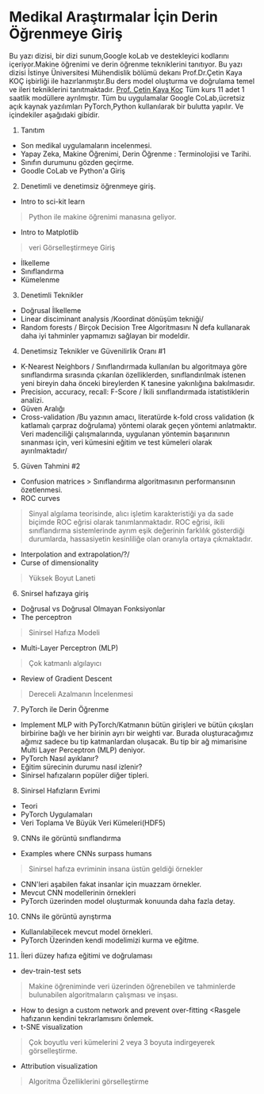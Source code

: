 # Medikal Araştırmalar İçin Derin Öğrenmeye Giriş
Bu yazı dizisi, bir dizi sunum,Google koLab ve destekleyici kodlarını içeriyor.Makine öğrenimi ve derin öğrenme tekniklerini tanıtıyor.
Bu yazı dizisi İstinye Üniversitesi Mühendislik bölümü dekanı Prof.Dr.Çetin Kaya KOÇ işbirliği ile hazırlanmıştır.Bu ders model oluşturma ve doğrulama temel ve ileri tekniklerini tanıtmaktadır.
<a href="http://cetinkoc.net/">Prof. Çetin Kaya Koç</a>
Tüm kurs 11 adet 1 saatlik modüllere ayrılmıştır. Tüm bu uygulamalar Google CoLab,ücretsiz açık kaynak yazılımları PyTorch,Python kullanılarak bir bulutta yapılır. Ve içindekiler aşağıdaki gibidir.
1. Tanıtım
* Son medikal uygulamaların incelenmesi.  
* Yapay Zeka, Makine Öğrenimi, Derin Öğrenme : Terminolojisi ve Tarihi.
* Sınıfın durumunu gözden geçirme.
* Goodle CoLab ve Python'a Giriş

2. Denetimli ve denetimsiz öğrenmeye giriş.
* Intro to sci-kit learn 
>Python ile makine öğrenimi manasına geliyor.
* Intro to Matplotlib 
>veri Görselleştirmeye Giriş
* İlkelleme
* Sınıflandırma
* Kümelenme

3. Denetimli Teknikler
* Doğrusal İlkelleme
* Linear disciminant analysis /Koordinat dönüşüm tekniği/
* Random forests / Birçok Decision Tree Algoritmasını N defa kullanarak daha iyi tahminler yapmamızı sağlayan bir modeldir.

4. Denetimsiz Teknikler ve Güvenilirlik Oranı #1
* K-Nearest Neighbors / Sınıflandırmada kullanılan bu algoritmaya göre sınıflandırma sırasında çıkarılan özelliklerden, sınıflandırılmak istenen yeni bireyin daha önceki bireylerden K tanesine yakınlığına bakılmasıdır.
* Precision, accuracy, recall: F-Score / İkili sınıflandırmada istatistiklerin analizi.
* Güven Aralığı
* Cross-validation /Bu yazının amacı, literatürde k-fold cross validation (k katlamalı çarpraz doğrulama) yöntemi olarak geçen yöntemi anlatmaktır. Veri madenciliği çalışmalarında, uygulanan yöntemin başarınının sınanması için, veri kümesini eğitim ve test kümeleri olarak ayırılmaktadır/

5. Güven Tahmini #2
* Confusion matrices >
 Sınıflandırma algoritmasının performansının özetlenmesi.
* ROC curves 
>Sinyal algılama teorisinde, alıcı işletim karakteristiği ya da sade biçimde ROC eğrisi olarak tanımlanmaktadır. ROC eğrisi, ikili sınıflandırma sistemlerinde ayrım eşik değerinin farklılık gösterdiği durumlarda, hassasiyetin kesinliliğe olan oranıyla ortaya çıkmaktadır.
* Interpolation and extrapolation/?/
* Curse of dimensionality 
>Yüksek Boyut Laneti

6. Snirsel hafızaya giriş
* Doğrusal vs Doğrusal Olmayan Fonksiyonlar
* The perceptron 
>Sinirsel Hafıza Modeli
* Multi-Layer Perceptron (MLP)
>Çok katmanlı algılayıcı
* Review of Gradient Descent 
>Dereceli Azalmanın İncelenmesi

7. PyTorch ile Derin Öğrenme 
* Implement MLP with PyTorch/Katmanın bütün girişleri ve bütün çıkışları birbirine bağlı ve her birinin ayrı bir weighti var. Burada oluşturacağımız ağımız sadece bu tip katmanlardan oluşacak. Bu tip bir ağ mimarisine Multi Layer Perceptron (MLP) deniyor.
* PyTorch Nasıl ayıklanır?
* Eğitim sürecinin durumu nasıl izlenir?
* Sinirsel hafızaların popüler diğer tipleri.

8. Sinirsel Hafızların Evrimi
* Teori
* PyTorch Uygulamaları
* Veri Toplama Ve Büyük Veri Kümeleri(HDF5)

9. CNNs ile görüntü sınıflandırma
* Examples where CNNs surpass humans
>Sinirsel hafıza evriminin insana üstün geldiği örnekler
* CNN'leri aşabilen fakat insanlar için muazzam örnekler.
* Mevcut CNN modellerinin örnekleri
* PyTorch üzerinden model oluşturmak konuunda daha fazla detay.

10. CNNs ile görüntü ayrıştırma
* Kullanılabilecek mevcut model örnekleri.
* PyTorch Üzerinden kendi modelimizi kurma ve eğitme.

11. İleri düzey hafıza eğitimi ve doğrulaması
* dev-train-test sets 
>Makine öğreniminde veri üzerinden öğrenebilen ve tahminlerde bulunabilen algoritmaların çalışması ve inşası.
* How to design a custom network and prevent over-fitting 
<Rasgele hafızanın kendini tekrarlamısını önlemek.
* t-SNE visualization 
>Çok boyutlu veri kümelerini 2 veya 3 boyuta indirgeyerek görselleştirme.
* Attribution visualization 
>Algoritma Özelliklerini görselleştirme
